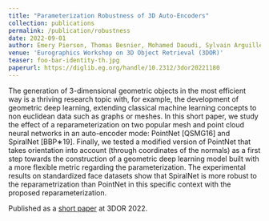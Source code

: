 ```yaml
---
title: "Parameterization Robustness of 3D Auto-Encoders"
collection: publications
permalink: /publication/robustness
date: 2022-09-01
author: Emery Pierson, Thomas Besnier, Mohamed Daoudi, Sylvain Arguillère
venue: 'Eurographics Workshop on 3D Object Retrieval (3DOR)'
teaser: foo-bar-identity-th.jpg
paperurl: https://diglib.eg.org/handle/10.2312/3dor20221180
---
```


The generation of 3-dimensional geometric objects in the most efficient way is a thriving research topic with, for example, the development of geometric deep learning, extending classical machine learning concepts to non euclidean data such as graphs or meshes. In this short paper, we study the effect of a reparameterization on two popular mesh and point cloud neural networks in an auto-encoder mode: PointNet [QSMG16] and SpiralNet [BBP∗19]. Finally, we tested a modified version of PointNet that takes orientation into account (through coordinates of the normals) as a first step towards the construction of a geometric deep learning model built with a more flexible metric regarding the parameterization. The experimental results on standardized face datasets show that SpiralNet is more robust to the reparametrization than PointNet in this specific context with the proposed reparameterization.

Published as a [short paper](https://diglib.eg.org/handle/10.2312/3dor20221180) at 3DOR 2022.